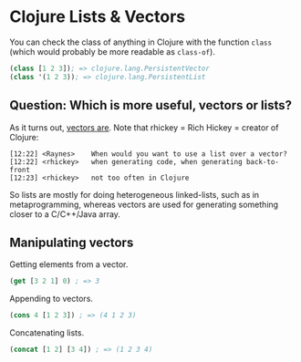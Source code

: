 # Clojure Lists & Vectors

You can check the class of anything in Clojure with the function `class` (which would probably be more readable as `class-of`).
```clojure
(class [1 2 3]); => clojure.lang.PersistentVector
(class '(1 2 3)); => clojure.lang.PersistentList
```

## Question: Which is more useful, vectors or lists?

As it turns out, [vectors are](http://stackoverflow.com/questions/1147975/in-clojure-when-should-i-use-a-vector-over-a-list-and-the-other-way-around). Note that rhickey = Rich Hickey = creator of Clojure:

```
[12:22] <Raynes>	When would you want to use a list over a vector?
[12:22] <rhickey>	when generating code, when generating back-to-front
[12:23] <rhickey>	not too often in Clojure
```

So lists are mostly for doing heterogeneous linked-lists, such as in metaprogramming, whereas vectors are used for generating something closer to a C/C++/Java array.

## Manipulating vectors

Getting elements from a vector. 
```clojure
(get [3 2 1] 0) ; => 3
```

Appending to vectors.
```clojure
(cons 4 [1 2 3]) ; => (4 1 2 3)
```

Concatenating lists.
```clojure
(concat [1 2] [3 4]) ; => (1 2 3 4)
```
